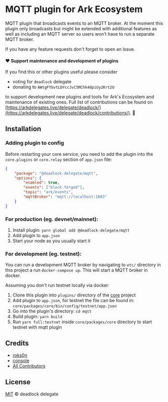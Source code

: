 # MQTT plugin for Ark Ecosystem

MQTT plugin that broadcasts events to an MQTT broker. At the moment this plugin only broadcasts but
might be extended with additional features as well as including an MQTT server so users won't have
to run a separate MQTT broker.

If you have any feature requests don't forget to open an Issue.

#### ❤️ Support maintenance and development of plugins
If you find this or other plugins useful please consider

- voting for `deadlock` delegate
- donating to `AWtgFYbvtLDYccJvC5MChk4dpiUy2Krt2U`

to support development new plugins and tools for Ark's Ecosystem and maintenance of existing ones. Full list of contributions can be found on [https://arkdelegates.live/delegate/deadlock/](https://arkdelegates.live/delegate/deadlock/contributions/). 🖖

## Installation

### Adding plugin to config

Before restarting your core service, you need to add the plugin into the `core.plugins` or `core.relay` section of `app.json` file:

```json
{
    "package": "@deadlock-delegate/mqtt",
    "options": {
        "enabled": true,
        "events": ["block.forged"],
        "topic": "ark/events",
        "mqttBroker": "mqtt://localhost:1883"
    }
}
```

### For production (eg. devnet/mainnet):

1. Install plugin: `yarn global add @deadlock-delegate/mqtt`
2. Add plugin to `app.json`
3. Start your node as you usually start it 

### For development (eg. testnet):

You can run a development MQTT broker by navigating to `etc/` directory in this project a run `docker-compose up`. This will start a MQTT broker in docker.

Assuming you don't run testnet locally via docker:

1. Clone this plugin into `plugins/` directory of the [core](https://github.com/ArkEcosystem/core/) project
2. Add plugin to `app.json`, for testnet the file can be found in: `core/packages/core/bin/config/testnet/app.json`
3. Go into the plugin's directory: `cd mqtt`
4. Build plugin: `yarn build`
5. Run `yarn full:testnet` inside `core/packages/core` directory to start testnet with mqtt plugin

## Credits

- [roks0n](https://github.com/roks0n)
- [console](https://github.com/c0nsol3)
- [All Contributors](../../contributors)

## License

[MIT](LICENSE) © deadlock delegate
